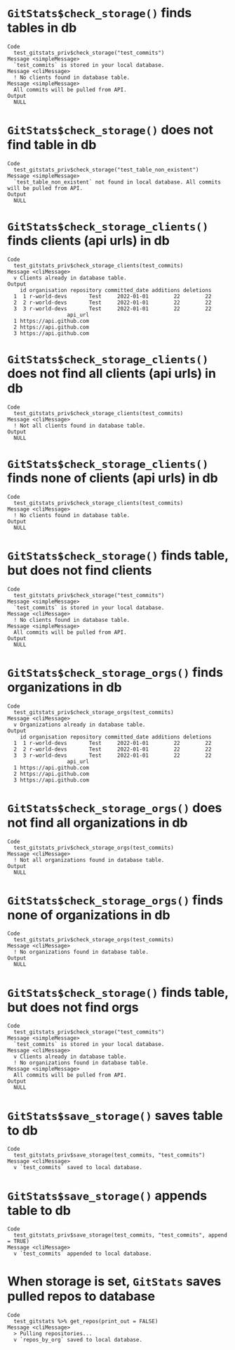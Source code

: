 # `GitStats$check_storage()` finds tables in db

    Code
      test_gitstats_priv$check_storage("test_commits")
    Message <simpleMessage>
      `test_commits` is stored in your local database.
    Message <cliMessage>
      ! No clients found in database table.
    Message <simpleMessage>
      All commits will be pulled from API.
    Output
      NULL

# `GitStats$check_storage()` does not find table in db

    Code
      test_gitstats_priv$check_storage("test_table_non_existent")
    Message <simpleMessage>
      `test_table_non_existent` not found in local database. All commits will be pulled from API.
    Output
      NULL

# `GitStats$check_storage_clients()` finds clients (api urls) in db

    Code
      test_gitstats_priv$check_storage_clients(test_commits)
    Message <cliMessage>
      v Clients already in database table.
    Output
        id organisation repository committed_date additions deletions
      1  1 r-world-devs       Test     2022-01-01        22        22
      2  2 r-world-devs       Test     2022-01-01        22        22
      3  3 r-world-devs       Test     2022-01-01        22        22
                       api_url
      1 https://api.github.com
      2 https://api.github.com
      3 https://api.github.com

# `GitStats$check_storage_clients()` does not find all clients (api urls) in db

    Code
      test_gitstats_priv$check_storage_clients(test_commits)
    Message <cliMessage>
      ! Not all clients found in database table.
    Output
      NULL

# `GitStats$check_storage_clients()` finds none of clients (api urls) in db

    Code
      test_gitstats_priv$check_storage_clients(test_commits)
    Message <cliMessage>
      ! No clients found in database table.
    Output
      NULL

# `GitStats$check_storage()` finds table, but does not find clients

    Code
      test_gitstats_priv$check_storage("test_commits")
    Message <simpleMessage>
      `test_commits` is stored in your local database.
    Message <cliMessage>
      ! No clients found in database table.
    Message <simpleMessage>
      All commits will be pulled from API.
    Output
      NULL

# `GitStats$check_storage_orgs()` finds organizations in db

    Code
      test_gitstats_priv$check_storage_orgs(test_commits)
    Message <cliMessage>
      v Organizations already in database table.
    Output
        id organisation repository committed_date additions deletions
      1  1 r-world-devs       Test     2022-01-01        22        22
      2  2 r-world-devs       Test     2022-01-01        22        22
      3  3 r-world-devs       Test     2022-01-01        22        22
                       api_url
      1 https://api.github.com
      2 https://api.github.com
      3 https://api.github.com

# `GitStats$check_storage_orgs()` does not find all organizations in db

    Code
      test_gitstats_priv$check_storage_orgs(test_commits)
    Message <cliMessage>
      ! Not all organizations found in database table.
    Output
      NULL

# `GitStats$check_storage_orgs()` finds none of organizations in db

    Code
      test_gitstats_priv$check_storage_orgs(test_commits)
    Message <cliMessage>
      ! No organizations found in database table.
    Output
      NULL

# `GitStats$check_storage()` finds table, but does not find orgs

    Code
      test_gitstats_priv$check_storage("test_commits")
    Message <simpleMessage>
      `test_commits` is stored in your local database.
    Message <cliMessage>
      v Clients already in database table.
      ! No organizations found in database table.
    Message <simpleMessage>
      All commits will be pulled from API.
    Output
      NULL

# `GitStats$save_storage()` saves table to db

    Code
      test_gitstats_priv$save_storage(test_commits, "test_commits")
    Message <cliMessage>
      v `test_commits` saved to local database.

# `GitStats$save_storage()` appends table to db

    Code
      test_gitstats_priv$save_storage(test_commits, "test_commits", append = TRUE)
    Message <cliMessage>
      v `test_commits` appended to local database.

# When storage is set, `GitStats` saves pulled repos to database

    Code
      test_gitstats %>% get_repos(print_out = FALSE)
    Message <cliMessage>
      > Pulling repositories...
      v `repos_by_org` saved to local database.

